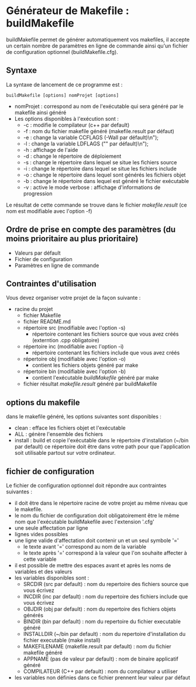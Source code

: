 # Générateur de Makefile : buildMakefile

buildMakefile permet de générer automatiquement vos makefiles, il accepte un certain nombre de paramètres en ligne de commande ainsi qu'un fichier de configuration optionnel (buildMakefile.cfg). 

## Syntaxe
La syntaxe de lancement de ce programme est :

    buildMakefile [options] nomProjet [options]

* nomProjet : correspond au nom de l'exécutable qui sera généré par le makefile ainsi généré
* Les options disponibles à l'exécution sont :
    * -c : modifie le compilateur (c++ par default)
    * -f : nom du fichier makefile généré (makefile.result par défaut)
    * -e : change la variable CCFLAGS (-Wall par défault)\n");
    * -l : change la variable LDFLAGS (\"\" par défault)\n");
    * -h : affichage de l'aide 
    * -d : change le répertoire de déploiement
    * -s : change le répertoire dans lequel se situe les fichiers source
    * -i : change le répertoire dans lequel se situe les fichiers include
    * -o : change le répertoire dans lequel sont générés les fichiers objet
    * -b : change le répertoire dans lequel est généré le fichier exécutable
    * -v : active le mode verbose : affichage d'informations de progression  

Le résultat de cette commande se trouve dans le fichier *makefile.result* (ce nom est modifiable avec l'option -f)

## Ordre de prise en compte des paramètres (du moins prioritaire au plus prioritaire)
* Valeurs par défault
* Fichier de configuration
* Paramètres en ligne de commande

## Contraintes d'utilisation
Vous devez organiser votre projet de la façon suivante :
* racine du projet
    - fichier Makefile
    - fichier README.md
    - répertoire src (modifiable avec l'option -s)
        - répertoire contenant les fichiers source que vous avez créés (externtion .cpp obligatoire)
    - répertoire inc (modifiable avec l'option -i)
        - répertoire contenant les fichiers include que vous avez créés
    - répertoire obj (modifiable avec l'option -o)
        - contient les fichiers objets généré par make
    - répertoire bin (modifiable avec l'option -b)
        - contient l'exécutable *buildMakefile* généré par make
    - fichier résultat *makefile.result* généré par buildMakefile
   
## options du makefile
dans le makefile généré, les options suivantes sont disponibles :
* clean : efface les fichiers objet et l'exécutable
* ALL : génère l'ensemble des fichiers
* install : build et copie l'exécutable dans le répertoire d'installation (~/bin par default) ce répertoire doit être dans votre path pour que l'application soit utilisable partout sur votre ordinateur.

## fichier de configuration
Le fichier de configuration optionnel doit répondre aux contraintes suivantes :
* il doit être dans le répertoire racine de votre projet au même niveau que le makefile.
* le nom du fichier de configuration doit obligatoirement être le même nom que l'exécutable buildMakefile avec l'extension '.cfg'
* une seule affectation par ligne
* lignes vides possibles
* une ligne valide d'affectation doit contenir un et un seul symbole '='
    * le texte avant '=' correspond au nom de la variable
    * le texte après '=' correspond à la valeur que l'on souhaite affecter à cette variable
* il est possible de mettre des espaces avant et après les noms de variables et des valeurs
* les variables disponibles sont :
    - SRCDIR (src par default) : nom du repertoire des fichiers source que vous écrivez
    - INCDIR (inc par default) : nom du repertoire des fichiers include que vous écrivez
    - OBJDIR (obj par default) : nom du repertoire des fichiers objets générés
    - BINDIR (bin par default) : nom du repertoire du fichier executable généré
    - INSTALLDIR (~/bin par default) : nom du repertoire d'installation du fichier executable (make install)
    - MAKEFILENAME (makefile.result par default) : nom du fichier makefile généré
    - APPNAME (pas de valeur par default) : nom de binaire applicatif généré
    - COMPILATEUR (C++ par default) : nom du compilateur a utiliser
* les variables non définies dans ce fichier prennent leur valeur par défaut


